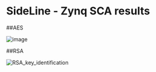 # SideLine - Zynq SCA results


##AES

![image](https://user-images.githubusercontent.com/67143135/88479697-424f1100-cf51-11ea-8a23-002140716dde.png)

##RSA

![RSA_key_identification](https://user-images.githubusercontent.com/67143135/88479768-d5884680-cf51-11ea-84ad-4b7c37d617ee.png)
